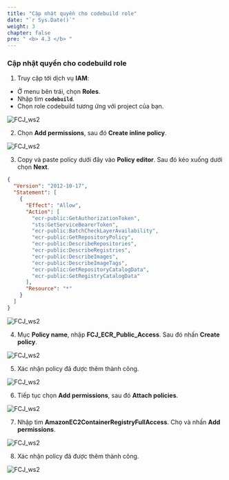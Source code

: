 ```yaml
---
title: "Cập nhật quyền cho codebuild role"
date: "`r Sys.Date()`"
weight: 3
chapter: false
pre: " <b> 4.3 </b> "
---
```


### Cập nhật quyền cho codebuild role

1. Truy cập tới dịch vụ **IAM**:

- Ở menu bên trái, chọn **Roles**.
- Nhập tìm **`codebuild`**.
- Chọn role codebuild tương ứng với project của bạn.

![FCJ_ws2](/images/4.codebuild/21.png)

2. Chọn **Add permissions**, sau đó **Create inline policy**.

![FCJ_ws2](/images/4.codebuild/22.png)

3. Copy và paste policy dưới đây vào **Policy editor**. Sau đó kéo xuống dưới chọn **Next**.

```json
{
  "Version": "2012-10-17",
  "Statement": [
    {
      "Effect": "Allow",
      "Action": [
        "ecr-public:GetAuthorizationToken",
        "sts:GetServiceBearerToken",
        "ecr-public:BatchCheckLayerAvailability",
        "ecr-public:GetRepositoryPolicy",
        "ecr-public:DescribeRepositories",
        "ecr-public:DescribeRegistries",
        "ecr-public:DescribeImages",
        "ecr-public:DescribeImageTags",
        "ecr-public:GetRepositoryCatalogData",
        "ecr-public:GetRegistryCatalogData"
      ],
      "Resource": "*"
    }
  ]
}
```

![FCJ_ws2](/images/4.codebuild/23.png)

4. Mục **Policy name**, nhập **FCJ_ECR_Public_Access**. Sau đó nhấn **Create policy**.

![FCJ_ws2](/images/4.codebuild/24.png)

5. Xác nhận policy đã được thêm thành công.

![FCJ_ws2](/images/4.codebuild/25.png)

6. Tiếp tục chọn **Add permissions**, sau đó **Attach policies**.

![FCJ_ws2](/images/4.codebuild/26.png)

7. Nhập tìm **AmazonEC2ContainerRegistryFullAccess**. Chọ và nhấn **Add permissions**.

![FCJ_ws2](/images/4.codebuild/27.png)

8. Xác nhận policy đã được thêm thành công.

![FCJ_ws2](/images/4.codebuild/28.png)
